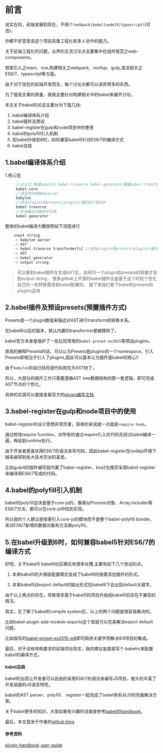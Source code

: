 # 前言

说实在的，前端发展到现在，不用个```(webpack|babel|nodeJS|typescript)```(可选)，

你都不好意思说这个项目具备工程化和多人协作的能力。

关于前端工程化的问题，业界的主流讨论点主要集中在组件规范之web-components，

框架引入之react、vue,构建相关之webpack、roollup、gulp,语法相关之ES6/7、typescript等方面。

由于对于现在的前端开发而言，每个讨论点都可以讲非常多的东西。

为了提高文章的质量，我就主要针对构建相关中的babel来展开讨论。

本文关于babel的论述主要分为下面几块:

1. babel编译体系介绍
2. babel插件及预设
3. babel-register在gulp和node项目中的使用
4. babel的polyfill引入机制
5. 在babel升级到6时，如何兼容babel5针对ES6/7的编译方式
6. babel总结

## 1.babel编译体系介绍

1.核心包
```js
     //主入口:集成babylon babel-traverse babel-generator暴露babel.transform方法来编译source code
     babel-core
     //语法字符串解析parser
     babylon
     //结合plugins和presets(plugins)遍历AST语法树
     babel-traverse
     //生成最后的编译字符串
     babel-generator
```
整体的babel编译大概按照如下流程进行
```js
    input string
    -> babylon parser
    -> AST
    -> babel-traverse transformer[s] //结合plugins和presets(plugins)遍历AST语法树
    -> AST
    -> babel-generator
    -> output string
```
> 可以看到babel插件在生成AST后，会经历一个plugin和presets的转换才会到output string，
> 很多github上开源的babel插件也是基于这个时机个性化自己的一些转换需求和babel配置的。
> 接下来我们看下babel的presets和plugins这块

## 2.babel插件及预设presets(预置插件方式)

Presets是一个plugin数组来描述对AST进行transform的转换关系。

在babel6以后的版本，默认内置的transformer都被移除了。

babel官方本身是维护了一些比较常用的```babel-preset-es2015```等预设plugins。

直观的解释Presets的话，可以认为Presets是plugins的一个namespace，引入Presets即相当于引入了plugins,因此可以基本认为插件是babel的核心!!

由于```babylon```阶段已经将源代码预先为AST树了，

所以，大部分的插件工作只需要遵循AST tree数据结构的那一套逻辑，即可完成AST节点的个性化。

具体的实践可以直接查看官方的[plugin编写文档](https://github.com/thejameskyle/babel-handbook/blob/master/translations/zh-Hans/plugin-handbook.md)

## 3.babel-register在gulp和node项目中的使用

babel-register的设计思想非常厉害，简单的来说就一点就是```require hook```。

通过修改require function，对所有的通过require引入的代码先经过babel编译一遍，再给到runtime执行。

由于开发者更喜欢用ES6/7的语法来写代码，因此babel-register在nodejs环境下越来越得到各大技术宗派的喜爱。

比如gulp4的插件编写就内置了babel-register，koa2也推崇采用babel-register来编译用ES6/7写成的代码。


## 4.babel的polyfill引入机制

babel的polyfill这块是基于core-js的，像类似Promise对象、Array.includes等ES6/7方法，都可以在core-js中找到实现。

所以我的个人建议是按需引入core-js的模块而不是整个babel-polyfill bundle，来对ES6/7新增的数据对象和方法做polyfill。

## 5.在babel升级到6时，如何兼容babel5针对ES6/7的编译方式

好吧，关于babel5 babel6社区确实有很多吐槽,主要有如下几个改动的点。

1. 本来babel5的大锅饭配置模式变成了babel6的按需添加插件的形式。

2. 本来babel5对export default的输出形式在babel6下会出现default关键字。

由于以上两点的存在，导致很多基于babel5的项目升级成babel6后存在不兼容的情况。

其实，在了解了babel的compile system后，以上的两个问题是很容易解决的。

比如babel-plugin-add-module-exports这个库就可以完美解决export default 问题。

比如我写的[babel-preset-es2015-ie8](https://github.com/slashhuang/babel-preset-es2015-ie8/tree/master)即可顾虑关键字而解决IE8项目的集成。

最后，对于没有特殊要求的前端项目而言，我的建议是直接写个.babelrc来配置babel的编译方式。

#### babel总结

babel的出现让开发者可以自由的采用ES6/7的语法来编写JS项目，极大的丰富了开发层面的JS语言特性。

babel的AST parser、polyfill、 register一起完成了babel体系对JS的完备解决方案。

关于babel更多的知识，大家如果有兴趣的话直接参考[babel的handbook]((https://github.com/thejameskyle/babel-handbook/blob/master/translations/zh-Hans/plugin-handbook.md))。


最后，本文首发于作者的[github blog](https://github.com/slashhuang/blog)

#### 参考资料
[plugin-handbook](https://github.com/thejameskyle/babel-handbook/blob/master/translations/zh-Hans/plugin-handbook.md)
[user-guide](https://github.com/thejameskyle/babel-handbook/blob/master/translations/zh-Hans/user-handbook.md)
